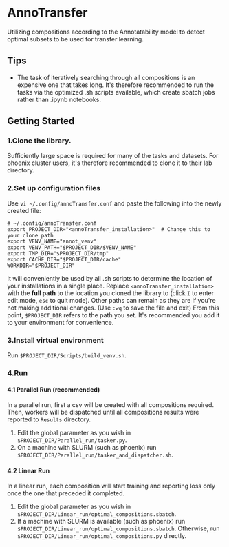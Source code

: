 # AnnoTransfer
Utilizing compositions according to the Annotatability model to detect optimal subsets to be used for transfer learning.

## Tips
- The task of iteratively searching through all compositions is an expensive one that takes long. It's therefore recommended to run the tasks via the optimized .sh scripts available, which create sbatch jobs rather than .ipynb notebooks.

## Getting Started
### 1.Clone the library. 
Sufficiently large space is required for many of the tasks and datasets. For phoenix cluster users, it's therefore recommended to clone it to their lab directory.
### 2.Set up configuration files
Use `vi ~/.config/annoTransfer.conf` and paste the following into the newly created file:
```
# ~/.config/annoTransfer.conf
export PROJECT_DIR="<annoTransfer_installation>"  # Change this to your clone path
export VENV_NAME="annot_venv"
export VENV_PATH="$PROJECT_DIR/$VENV_NAME"
export TMP_DIR="$PROJECT_DIR/tmp"
export CACHE_DIR="$PROJECT_DIR/cache"
WORKDIR="$PROJECT_DIR"
```
It will conveniently be used by all .sh scripts to determine the location of your installations in a single place.
Replace `<annoTransfer_installation>` with the **full path** to the location you cloned the library to (click `I` to enter edit mode, `esc` to quit mode).
Other paths can remain as they are if you're not making additional changes.
(Use `:wq` to save the file and exit)
From this point, `$PROJECT_DIR` refers to the path you set. It's recommended you add it to your environment for convenience.
### 3.Install virtual environment
Run `$PROJECT_DIR/Scripts/build_venv.sh`.
### 4.Run
#### 4.1 Parallel Run (recommended)
In a parallel run, first a csv will be created with all compositions required. Then, workers will be dispatched until all compositions results were reported to `Results` directory.
1. Edit the global parameter as you wish in `$PROJECT_DIR/Parallel_run/tasker.py`.
2. On a machine with SLURM (such as phoenix) run `$PROJECT_DIR/Parallel_run/tasker_and_dispatcher.sh`.
#### 4.2 Linear Run
In a linear run, each composition will start training and reporting loss only once the one that preceded it completed.
1. Edit the global parameter as you wish in `$PROJECT_DIR/Linear_run/optimal_compositions.sbatch`.
2. If a machine with SLURM is available (such as phoenix) run `$PROJECT_DIR/Linear_run/optimal_compositions.sbatch`.
Otherwise, run `$PROJECT_DIR/Linear_run/optimal_compositions.py` directly.
